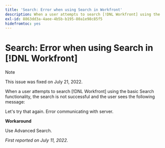 ```yaml
---
title: 'Search: Error when using Search in Workfront'
description: When a user attempts to search [!DNL Workfront] using the basic Search functionality, the search is not successful and the user sees an error message.
exl-id: 8863dd3a-4aee-4b5b-b195-80a1e98c85f5
hidefromtoc: yes
---
```

# Search: Error when using Search in [!DNL Workfront]

>[!NOTE]
>
>This issue was fixed on July 21, 2022.

When a user attempts to search [!DNL Workfront] using the basic Search functionality, the search is not successful and the user sees the following message:

Let's try that again.
Error communicating with server.

**Workaround**

Use Advanced Search.

_First reported on July 11, 2022._
